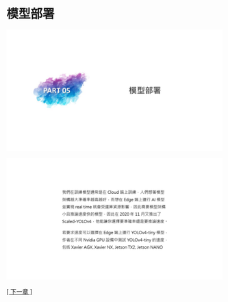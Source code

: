 # 模型部署

![Goal](images/投影片37.JPG)

![Goal](images/投影片38.JPG)


[[ 下一章 ]](chapter6.md#使用YOLOv4時常見的狀況)
